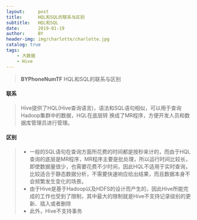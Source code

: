 ```yaml
---
layout:     post
title:      HQL和SQL的联系与区别
subtitle:   HQL和SQL
date:       2019-01-19
author:     BY
header-img: img/charlotte/charlotte.jpg
catalog: true
tags:
    - 大数据
    - Hive
---
```


>**BYPhoneNumTF** HQL和SQL的联系与区别

####   联系

>  Hive提供了HQL(Hive查询语言)，语法和SQL语句相似，可以用于查询Hadoop集群中的数据，HQL在底层转   换成了MR程序，方便开发人员和数据库管理员进行管理。

  #### 区别

> * 一般的SQL语句在查询方面所花费的时间都是按秒来计的，而由于HQL查询的底层是MR程序，MR程序主要是批处理，所以运行时间比较长，即使数据量很少，也需要花费不少时间，因此HQL不适用于实时查询，比较适合于静态数据分析，不需要快速响应给出结果，而且数据本身不会频繁发生变化的场景。
> * 由于Hive是基于Hadoop以及HDFS的设计而产生的，因此Hive所能完成的工作也受到了限制，其中最大的限制就是Hive不支持记录级别的更新、插入或者删除
> * 此外，Hive不支持事务
